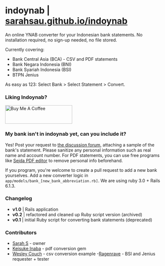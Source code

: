 # indoynab |  [sarahsau.github.io/indoynab](https://indoynab.herokuapp.com/)

An online YNAB converter for your Indonesian bank statements.
No installation required, no sign-up needed, no file stored.

Currently covering:
- Bank Central Asia (BCA) - CSV and PDF statements
- Bank Negara Indonesia (BNI)
- Bank Syariah Indonesia (BSI)
- BTPN Jenius

As easy as 123: Select Bank > Select Statement > Convert.

### Liking Indoynab? 
<a href="https://www.buymeacoffee.com/sarahsau" target="_blank"><img src="https://cdn.buymeacoffee.com/buttons/v2/default-yellow.png" alt="Buy Me A Coffee" style="height: 60px !important;width: 217px !important;" ></a>


### My bank isn't in **indoynab** yet, can you include it?
Yes! Post your request to [the discussion forum](https://github.com/sarahsau/indoynab/discussions/categories/adding-a-bank-request), attaching a sample of the bank's statement. Please sanitize any personal information such as real name and account number. For PDF statements, you can use free programs like [Sejda PDF editor](https://www.sejda.com/pdf-editor) to remove personal info beforehand.

If you program, you're welcome to create a pull request to add a new bank yourselves. Add a new converter logic in `app/models/bank_[new_bank_abbreviation.rb]`. We are using ruby 3.0 + Rails 6.1.3.


### Changelog
- **v1.0** | Rails application
- **v0.2** | refactored and cleaned up Ruby script version (archived)
- **v0.1** | initial Ruby script for converting bank statements (deprecated)

### Contributors
- [Sarah S](https://github.com/sarahsau) - owner
- [Keisuke Inaba](https://github.com/kei178) - pdf conversion gem
- [Wesley Couch](https://github.com/wesmcouch) - csv conversion example
-[Ragenrave](https://github.com/Ragenrave) - BSI and Jenius requester + tester

